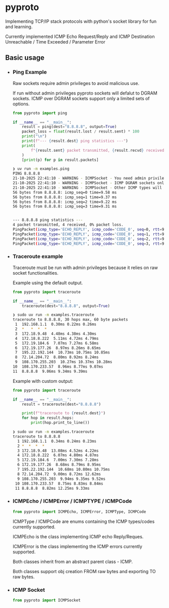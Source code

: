 # pyproto

Implementing TCP/IP stack protocols with python's socket library for fun and learning.

Currently implemented ICMP Echo Request/Reply and ICMP Destination Unreachable / Time Exceeded / Parameter Error

## Basic usage

- ### Ping Example

  Raw sockets require admin privileges to avoid malicious use.

  If run without admin privileges pyproto sockets will defalut to DGRAM sockets.
  ICMP over DGRAM sockets support only a limited sets of options.

  ```python
  from pyproto import ping

  if __name__ == "__main__":
      result = ping(dest="8.8.8.8", output=True)
      packet_loss = float(result.lost / result.sent) * 100
      print("\n")
      print(f"--- {result.dest} ping statistics ---")
      print(
          f"{result.sent} packet transmitted, {result.recvd} received, {packet_loss:.0f}% packet loss."
      )
      [print(p) for p in result.packets]
  ```

  ```bash
  ❯ uv run -m examples.ping
  PING 8.8.8.8
  21-10-2025 22:41:10 - WARNING - ICMPSocket - You need admin privileges to use raw sockets. Running as SOCK_DGRAM.
  21-10-2025 22:41:10 - WARNING - ICMPSocket - ICMP DGRAM sockets only support Echo Request/Reply
  21-10-2025 22:41:10 - WARNING - ICMPSocket - Other ICMP types will not be sent or received.
  56 bytes from 8.8.8.8: icmp_seq=0 time=9.58 ms
  56 bytes from 8.8.8.8: icmp_seq=1 time=9.37 ms
  56 bytes from 8.8.8.8: icmp_seq=2 time=9.22 ms
  56 bytes from 8.8.8.8: icmp_seq=3 time=9.31 ms


  --- 8.8.8.8 ping statistics ---
  4 packet transmitted, 4 received, 0% packet loss.
  PingPacket(icmp_type='ECHO_REPLY', icmp_code='CODE_0', seq=0, rtt=9.57942008972168, success=True)
  PingPacket(icmp_type='ECHO_REPLY', icmp_code='CODE_0', seq=1, rtt=9.36746597290039, success=True)
  PingPacket(icmp_type='ECHO_REPLY', icmp_code='CODE_0', seq=2, rtt=9.21773910522461, success=True)
  PingPacket(icmp_type='ECHO_REPLY', icmp_code='CODE_0', seq=3, rtt=9.312629699707031, success=True)
  ```

- ### Traceroute example

  Traceroute must be run with admin privileges because it relies on raw socket functionalities.

  Example using the default output.

  ```python
  from pyproto import traceroute

  if __name__ == "__main__":
      traceroute(dest="8.8.8.8", output=True)
  ```

  ```bash
  ❯ sudo uv run -m examples.traceroute
  traceroute to 8.8.8.8, 30 hops max, 60 byte packets
   1  192.168.1.1  0.30ms 0.22ms 0.26ms
   2  *   *  *  *
   3  172.18.9.48  4.48ms 4.38ms 4.30ms
   4  172.18.8.222  5.11ms 4.72ms 4.79ms
   5  172.19.184.6  7.07ms 7.27ms 6.58ms
   6  172.19.177.26  8.97ms 8.26ms 8.65ms
   7  195.22.192.144  10.73ms 10.75ms 10.85ms
   8  72.14.204.72  8.80ms 8.92ms 8.24ms
   9  108.170.255.203  10.27ms 10.37ms 10.28ms
  10  108.170.233.57  8.96ms 8.77ms 9.07ms
  11  8.8.8.8  9.06ms 9.34ms 9.39ms
  ```

  Example with custom output:

  ```python
  from pyproto import traceroute

  if __name__ == "__main__":
      result = traceroute(dest="8.8.8.8")

      print(f"traceroute to {result.dest}")
      for hop in result.hops:
          print(hop.print_to_line())
  ```

  ```bash
  ❯ sudo uv run -m examples.traceroute
  traceroute to 8.8.8.8
    1 192.168.1.1  0.34ms 0.24ms 0.23ms
    2 *  *  *  *
    3 172.18.9.48  13.08ms 4.52ms 4.22ms
    4 172.18.8.222  6.07ms 4.80ms 4.87ms
    5 172.19.184.6  7.00ms 7.30ms 7.28ms
    6 172.19.177.26  8.68ms 8.79ms 8.95ms
    7 195.22.192.144  10.68ms 10.80ms 10.75ms
    8 72.14.204.72  9.00ms 8.72ms 12.62ms
    9 108.170.255.203  9.94ms 9.35ms 9.52ms
   10 108.170.233.57  8.75ms 8.83ms 8.84ms
   11 8.8.8.8  8.82ms 12.25ms 9.33ms
  ```

- ### ICMPEcho / ICMPError / ICMPTYPE / ICMPCode

  ```python
  from pyproto import ICMPEcho, ICMPError, ICMPType, ICMPCode
  ```

  ICMPType / ICMPCode are enums containing the ICMP types/codes currently supported.

  ICMPEcho is the class implementing ICMP echo Reply/Reques.

  ICMPError is the class implementing the ICMP errors currently supported.

  Both classes inherit from an abstract parent class - ICMP.

  Both classes support obj creation FROM raw bytes and exporting TO raw bytes.

- ### ICMP Socket

  ```python
  from pyproto import ICMPSocket
  ```

